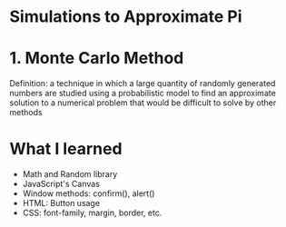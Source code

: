 # Simulations to Approximate Pi

# 1. Monte Carlo Method
Definition: a technique in which a large quantity of randomly generated numbers are studied using a probabilistic model to find an approximate solution to a numerical problem that would be difficult to solve by other methods

# What I learned
* Math and Random library
* JavaScript's Canvas
* Window methods: confirm(), alert()
* HTML: Button usage
* CSS: font-family, margin, border, etc.
